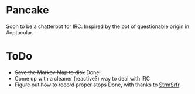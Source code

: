 Pancake
=======

Soon to be a chatterbot for IRC. Inspired by the bot of questionable origin in #optacular.

ToDo
====

* ~~Save the Markov Map to disk~~ Done!
* Come up with a cleaner (reactive?) way to deal with IRC
* ~~Figure out how to record proper stops~~ Done, with thanks to [StrmSrfr](https://github.com/StrmSrfr).
